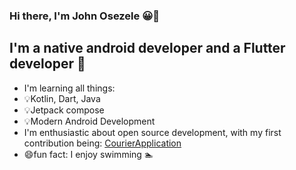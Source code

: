 ### Hi there, I'm John Osezele 😀👋

## I'm a native android developer and a Flutter developer 📱
- I'm learning all things: 
- 💡Kotlin, Dart, Java
- 💡Jetpack compose
- 💡Modern Android Development
- I'm enthusiastic about open source development, with my first contribution being: [CourierApplication]
- 😄fun fact: I enjoy swimming 🏊





[CourierApplication]: https://github.com/Johnosezele/CourierApplication
